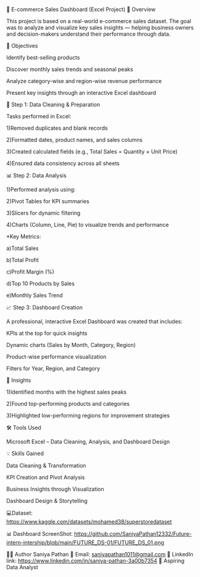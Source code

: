 🛒 E-commerce Sales Dashboard (Excel Project)
📌 Overview

This project is based on a real-world e-commerce sales dataset.
The goal was to analyze and visualize key sales insights — helping business owners and decision-makers understand their performance through data.

🎯 Objectives

Identify best-selling products

Discover monthly sales trends and seasonal peaks

Analyze category-wise and region-wise revenue performance

Present key insights through an interactive Excel dashboard

🧹 Step 1: Data Cleaning & Preparation

Tasks performed in Excel:

1)Removed duplicates and blank records

2)Formatted dates, product names, and sales columns

3)Created calculated fields (e.g., Total Sales = Quantity × Unit Price)

4)Ensured data consistency across all sheets

📊 Step 2: Data Analysis

1)Performed analysis using:

2)Pivot Tables for KPI summaries

3)Slicers for dynamic filtering

4)Charts (Column, Line, Pie) to visualize trends and performance

*Key Metrics:

a)Total Sales

b)Total Profit

c)Profit Margin (%)

d)Top 10 Products by Sales

e)Monthly Sales Trend

📈 Step 3: Dashboard Creation

A professional, interactive Excel Dashboard was created that includes:

KPIs at the top for quick insights

Dynamic charts (Sales by Month, Category, Region)

Product-wise performance visualization

Filters for Year, Region, and Category

🧠 Insights

1)Identified months with the highest sales peaks

2)Found top-performing products and categories

3)Highlighted low-performing regions for improvement strategies

🛠️ Tools Used

Microsoft Excel – Data Cleaning, Analysis, and Dashboard Design

💡 Skills Gained

Data Cleaning & Transformation

KPI Creation and Pivot Analysis

Business Insights through Visualization

Dashboard Design & Storytelling

💻Dataset: https://www.kaggle.com/datasets/mohamed38/superstoredataset

📊 Dashboard ScreenShot: https://github.com/SaniyaPathan12332/Future-intern-intership/blob/main/FUTURE_DS-01/FUTURE_DS_01.png

👩‍💻 Author
Saniya Pathan
📧 Email: saniyapathan1011@gmail.com
💌 LinkedIn link: https://www.linkedin.com/in/saniya-pathan-3a00b7354
💼 Aspiring Data Analyst

